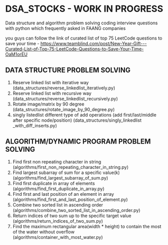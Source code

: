 # DSA_STOCKS - WORK IN PROGRESS
Data structure and algorithm problem solving coding interview questions with python which frequently asked in FAANG companies

you guys can follow the link of curated list of top 75 LeetCode questions to save your time -
https://www.teamblind.com/post/New-Year-Gift---Curated-List-of-Top-75-LeetCode-Questions-to-Save-Your-Time-OaM1orEU 

## DATA STRUCTURE PROBLEM SOLVING
 1. Reserve linked list with iterative way (data_structures/reverse_linkedlist_iteratively.py)
 2. Reserve linked list with recursive way  (data_structures/reverse_linkedlist_recursively.py)
 3. Rotate image/matrix by 90 degree (data_structures/rotate_image_by_90_degree.py)
 4. singly listedlist different type of add operations (add first/last/middle after specific node/position) (data_structures/singly_linkedlist _with_diff_inserts.py)

## ALGORITHM/DYNAMIC PROGRAM PROBLEM SOLVING
  1. Find first non repeating character in string (algorithms/first_non_repeating_character_in_string.py)
  2. Find largest subarray of sum for a specific value(k) (algorithms/find_largest_subarray_of_sum.py)
  3. Find first duplicate in array of elements (algorithms/find_first_duplicate_in_array.py)
  4. Find first and last position of an element in array (algorithms/find_first_and_last_position_of_element.py)
  5. Combine two sorted list in ascending order (algorithms/combine_two_sorted_list_in_ascending_order.py)
  6. Return indices of two sum up to the specific target value (algorithms/return_indices_of_two_sum.py)
  7. Find the maximum rectangular area(width * height) to contain the most of the water without overflow (algorithms/container_with_most_water.py)
  
